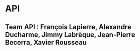 # API
## Team API : François Lapierre, Alexandre Ducharme, Jimmy Labrèque, Jean-Pierre Becerra, Xavier Rousseau

